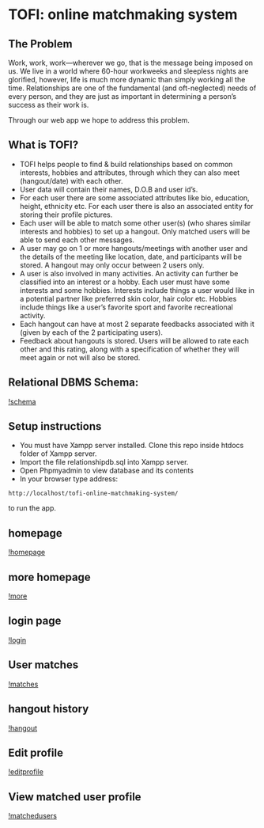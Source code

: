 # TOFI: online matchmaking system
## The Problem
Work, work, work—wherever we go, that is the message being imposed on us. We live in a world where 60-hour workweeks and sleepless nights are glorified, however, life is much more dynamic than simply working all the time. Relationships are one of the fundamental (and oft-neglected) needs of every person, and they are just as important in determining a person’s success as their work is. 

Through our web app we hope to address this problem.

## What is TOFI?
- TOFI helps people to find & build relationships based on common interests, hobbies and attributes, through which they can also meet (hangout/date) with each other.
- User data will contain their names, D.O.B and user id’s.
- For each user there are some associated attributes like bio, education, height, ethnicity etc. For each user there is also an associated entity for storing their profile pictures.
- Each user will be able to match some other user(s) (who shares similar interests and hobbies) to set up a hangout. Only matched users will be able to send each other messages.
- A user may go on 1 or more hangouts/meetings with another user and the details of the meeting like location, date, and participants will be stored. A hangout may only occur between 2 users only.
- A user is also involved in many activities. An activity can further be classified into an interest or a hobby. Each user must have some interests and some hobbies. Interests include things a user would like in a potential partner like preferred skin color, hair color etc. Hobbies include things like a user’s favorite sport and favorite recreational activity.
- Each hangout can have at most 2 separate feedbacks associated with it (given by each of the 2 participating users).
- Feedback about hangouts is stored. Users will be allowed to rate each other and this rating, along with a specification of whether they will meet again or not will also be stored.

## Relational DBMS Schema:
[!schema](/README-assets/snapshot-8.JPG)

## Setup instructions
- You must have Xampp server installed. Clone this repo inside htdocs folder of Xampp server.
- Import the file relationshipdb.sql into Xampp server.
- Open Phpmyadmin to view database and its contents
- In your browser type address:
```
http://localhost/tofi-online-matchmaking-system/
```
to run the app.


## homepage
[!homepage](https://github.com/harisriaz17/TOFI-online-matchmaking-system/README-assets/snapshot-1.JPG)
## more homepage
[!more](/README-assets/snapshot-2.JPG)
## login page
[!login](/README-assets/snapshot-3.JPG)
## User matches 
[!matches](/README-assets/snapshot-4.JPG)
## hangout history
[!hangout](/README-assets/snapshot-5.JPG)
## Edit profile
[!editprofile](/README-assets/snapshot-6.JPG)
## View matched user profile
[!matchedusers](/README-assets/snapshot-7.JPG)


